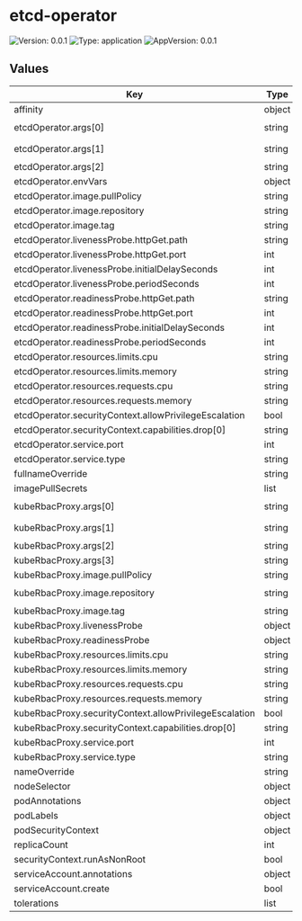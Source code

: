 # etcd-operator

![Version: 0.0.1](https://img.shields.io/badge/Version-0.0.1-informational?style=flat-square) ![Type: application](https://img.shields.io/badge/Type-application-informational?style=flat-square) ![AppVersion: 0.0.1](https://img.shields.io/badge/AppVersion-0.0.1-informational?style=flat-square)

## Values

| Key | Type | Default | Description |
|-----|------|---------|-------------|
| affinity | object | `{}` |  |
| etcdOperator.args[0] | string | `"--health-probe-bind-address=:8081"` |  |
| etcdOperator.args[1] | string | `"--metrics-bind-address=127.0.0.1:8080"` |  |
| etcdOperator.args[2] | string | `"--leader-elect"` |  |
| etcdOperator.envVars | object | `{}` |  |
| etcdOperator.image.pullPolicy | string | `"IfNotPresent"` |  |
| etcdOperator.image.repository | string | `"ghcr.io/aenix-io/etcd-operator"` |  |
| etcdOperator.image.tag | string | `"latest"` |  |
| etcdOperator.livenessProbe.httpGet.path | string | `"/healthz"` |  |
| etcdOperator.livenessProbe.httpGet.port | int | `8081` |  |
| etcdOperator.livenessProbe.initialDelaySeconds | int | `15` |  |
| etcdOperator.livenessProbe.periodSeconds | int | `20` |  |
| etcdOperator.readinessProbe.httpGet.path | string | `"/readyz"` |  |
| etcdOperator.readinessProbe.httpGet.port | int | `8081` |  |
| etcdOperator.readinessProbe.initialDelaySeconds | int | `5` |  |
| etcdOperator.readinessProbe.periodSeconds | int | `10` |  |
| etcdOperator.resources.limits.cpu | string | `"500m"` |  |
| etcdOperator.resources.limits.memory | string | `"128Mi"` |  |
| etcdOperator.resources.requests.cpu | string | `"10m"` |  |
| etcdOperator.resources.requests.memory | string | `"64Mi"` |  |
| etcdOperator.securityContext.allowPrivilegeEscalation | bool | `false` |  |
| etcdOperator.securityContext.capabilities.drop[0] | string | `"ALL"` |  |
| etcdOperator.service.port | int | `9443` |  |
| etcdOperator.service.type | string | `"ClusterIP"` |  |
| fullnameOverride | string | `""` |  |
| imagePullSecrets | list | `[]` |  |
| kubeRbacProxy.args[0] | string | `"--secure-listen-address=0.0.0.0:8443"` |  |
| kubeRbacProxy.args[1] | string | `"--upstream=http://127.0.0.1:8080/"` |  |
| kubeRbacProxy.args[2] | string | `"--logtostderr=true"` |  |
| kubeRbacProxy.args[3] | string | `"--v=0"` |  |
| kubeRbacProxy.image.pullPolicy | string | `"IfNotPresent"` |  |
| kubeRbacProxy.image.repository | string | `"gcr.io/kubebuilder/kube-rbac-proxy"` |  |
| kubeRbacProxy.image.tag | string | `"v0.15.0"` |  |
| kubeRbacProxy.livenessProbe | object | `{}` |  |
| kubeRbacProxy.readinessProbe | object | `{}` |  |
| kubeRbacProxy.resources.limits.cpu | string | `"500m"` |  |
| kubeRbacProxy.resources.limits.memory | string | `"128Mi"` |  |
| kubeRbacProxy.resources.requests.cpu | string | `"5m"` |  |
| kubeRbacProxy.resources.requests.memory | string | `"64Mi"` |  |
| kubeRbacProxy.securityContext.allowPrivilegeEscalation | bool | `false` |  |
| kubeRbacProxy.securityContext.capabilities.drop[0] | string | `"ALL"` |  |
| kubeRbacProxy.service.port | int | `8443` |  |
| kubeRbacProxy.service.type | string | `"ClusterIP"` |  |
| nameOverride | string | `""` |  |
| nodeSelector | object | `{}` |  |
| podAnnotations | object | `{}` |  |
| podLabels | object | `{}` |  |
| podSecurityContext | object | `{}` |  |
| replicaCount | int | `1` |  |
| securityContext.runAsNonRoot | bool | `true` |  |
| serviceAccount.annotations | object | `{}` |  |
| serviceAccount.create | bool | `true` |  |
| tolerations | list | `[]` |  |

